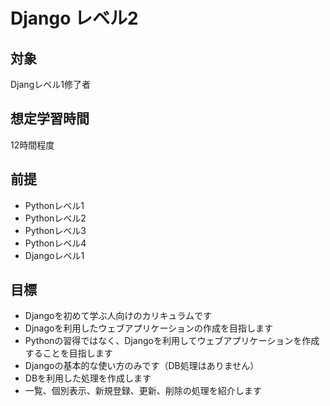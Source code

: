 # Django レベル2
## 対象
Djangレベル1修了者

## 想定学習時間
12時間程度

## 前提
* Pythonレベル1
* Pythonレベル2
* Pythonレベル3
* Pythonレベル4
* Djangoレベル1

## 目標
* Djangoを初めて学ぶ人向けのカリキュラムです
* Djnagoを利用したウェブアプリケーションの作成を目指します
* Pythonの習得ではなく、Djangoを利用してウェブアプリケーションを作成することを目指します
* Djangoの基本的な使い方のみです（DB処理はありません）
* DBを利用した処理を作成します
* 一覧、個別表示、新規登録、更新、削除の処理を紹介します
